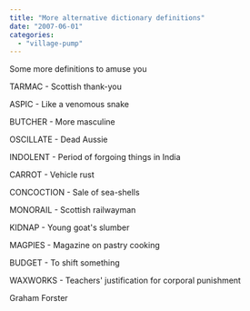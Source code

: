```yaml
---
title: "More alternative dictionary definitions"
date: "2007-06-01"
categories: 
  - "village-pump"
---
```


Some more definitions to amuse you

TARMAC - Scottish thank-you

ASPIC - Like a venomous snake

BUTCHER - More masculine

OSCILLATE - Dead Aussie

INDOLENT - Period of forgoing things in India

CARROT - Vehicle rust

CONCOCTION - Sale of sea-shells

MONORAIL - Scottish railwayman

KIDNAP - Young goat's slumber

MAGPIES - Magazine on pastry cooking

BUDGET - To shift something

WAXWORKS - Teachers' justification for corporal punishment

Graham Forster
